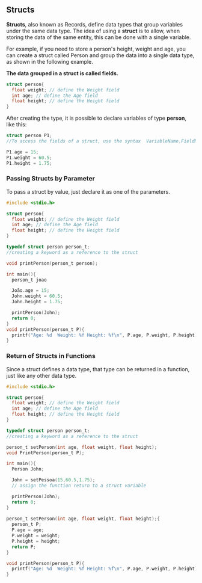 ## Structs

**Structs**, also known as Records, define data types that group variables under the same data type. The idea of ​​using a **struct** is to allow, when storing the data of the same entity, this can be done with a single variable.

For example, if you need to store a person's height, weight and age, you can create a struct called Person and group the data into a single data type, as shown in the following example.

**The data grouped in a struct is called fields.**

```C
struct person{
  float weight; // define the Weight field
  int age; // define the Age field
  float height; // define the Height field
}
```

After creating the type, it is possible to declare variables of type **person**, like this:

```C
struct person P1;
//To access the fields of a struct, use the syntax  VariableName.FieldName

P1.age = 15;
P1.weight = 60.5;
P1.height = 1.75;
```

### Passing Structs by Parameter
To pass a struct by value, just declare it as one of the parameters.

```C
#include <stdio.h>

struct person{
  float weight; // define the Weight field
  int age; // define the Age field
  float height; // define the Height field
}

typedef struct person person_t;
//creating a keyword as a reference to the struct

void printPerson(person_t person);

int main(){
  person_t joao

  João.age = 15;
  John.weight = 60.5;
  John.height = 1.75;

  printPerson(John);
  return 0;
}
void printPerson(person_t P){
  printf("Age: %d  Weight: %f Height: %f\n", P.age, P.weight, P.height);
}
```

### Return of Structs in Functions
Since a struct defines a data type, that type can be returned in a function, just like any other data type.

```C
#include <stdio.h>

struct person{
  float weight; // define the Weight field
  int age; // define the Age field
  float height; // define the Height field
}

typedef struct person person_t;
//creating a keyword as a reference to the struct

person_t setPerson(int age, float weight, float height);
void PrintPerson(person_t P);

int main(){
  Person John;

  John = setPessoa(15,60.5,1.75);
  // assign the function return to a struct variable

  printPerson(John);
  return 0;
}
 
person_t setPerson(int age, float weight, float height);{
  person_t P;
  P.age = age;
  P.weight = weight;
  P.height = height;
  return P;
}

void printPerson(person_t P){
  printf("Age: %d  Weight: %f Height: %f\n", P.age, P.weight, P.height);
}
```
